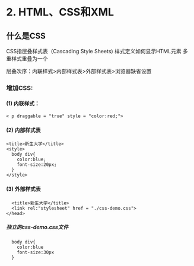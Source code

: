 # 2. HTML、CSS和XML


## 什么是CSS
CSS指层叠样式表（Cascading Style Sheets)
样式定义如何显示HTML元素
多重样式重叠为一个

层叠次序：内联样式>内部样式表>外部样式表>浏览器缺省设置

### 增加CSS:  
#### (1) 内联样式：
```
< p draggable = "true" style = "color:red;">
```

#### (2) 内部样式表
```
<title>新生大学</title>
<style>
  body div{
    color:blue;
    font-size:20px;
  }
</style>
```
#### (3) 外部样式表
```
  <title>新生大学</title>
  <link rel:"stylesheet" href = "./css-demo.css">
</head>
```
 
##### 独立的css-demo.css文件
```
  body div{
    color:blue
    font-size:30px
  }
 ```
  

